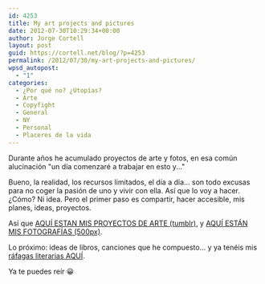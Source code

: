 ```yaml
---
id: 4253
title: My art projects and pictures
date: 2012-07-30T10:29:34+00:00
author: Jorge Cortell
layout: post
guid: https://cortell.net/blog/?p=4253
permalink: /2012/07/30/my-art-projects-and-pictures/
wpsd_autopost:
  - "1"
categories:
  - ¿Por qué no? ¿Utopías?
  - Arte
  - Copyfight
  - General
  - NY
  - Personal
  - Placeres de la vida
---
```

Durante años he acumulado proyectos de arte y fotos, en esa común alucinación "un día comenzaré a trabajar en esto y..."

Bueno, la realidad, los recursos limitados, el día a día... son todo excusas para no coger la pasión de uno y vivir con ella. Así que lo voy a hacer. ¿Cómo? Ni idea. Pero el primer paso es compartir, hacer accesible, mis planes, ideas, proyectos.

Así que <a title="https://jcortell.tumblr.com/tagged/Art-project" href="https://jcortell.tumblr.com/tagged/Art-project" target="_blank">AQUÍ ESTAN MIS PROYECTOS DE ARTE (tumblr)</a>, y <a title="https://500px.com/jcortell" href="https://500px.com/jcortell" target="_blank">AQUÍ ESTÁN MIS FOTOGRAFÍAS (500px)</a>.

Lo próximo: ideas de libros, canciones que he compuesto... y ya tenéis mis <a title="https://cortell.net/blog/es/category/otras-cosas/rafagas-literarias/" href="https://cortell.net/blog/es/category/otras-cosas/rafagas-literarias/" target="_blank">ráfagas literarias AQUÍ</a>.

Ya te puedes reír 😀 
